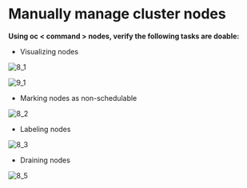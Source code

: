 # Manually manage cluster nodes

**Using oc < command > nodes, verify the following tasks are doable:**

* Visualizing nodes

![8_1](https://user-images.githubusercontent.com/40834361/43863275-d827b2b0-9b21-11e8-94c5-7eadf554ba74.png)

![9_1](https://user-images.githubusercontent.com/40834361/43867486-180367f0-9b2f-11e8-9dbc-3afe3d0701a8.png)

* Marking nodes as non-schedulable

![8_2](https://user-images.githubusercontent.com/40834361/43864615-c3ac815e-9b25-11e8-8c27-b28b328f34fe.png)

* Labeling nodes

![8_3](https://user-images.githubusercontent.com/40834361/43865245-a0dfe966-9b27-11e8-9b42-db1507590da4.png)

* Draining nodes

![8_5](https://user-images.githubusercontent.com/40834361/43930396-cb8ff5d4-9bfe-11e8-9655-12c6c95b29e3.png)
